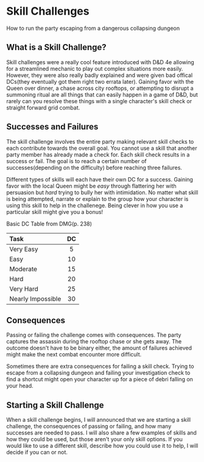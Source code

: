 Skill Challenges
======
How to run the party escaping from a dangerous collapsing dungeon

## What is a Skill Challenge?
Skill challenges were a really cool feature introduced with D&D 4e allowing for a streamlined mechanic to play out complex situations more easily. However, they were also really badly explained and were given bad offical DCs(they eventually got them right two errata later). Gaining favor with the Queen over dinner, a chase across city rooftops, or attempting to disrupt a summoning ritual are all things that can easily happen in a game of D&D, but rarely can you resolve these things with a single character's skill check or straight forward grid combat. 

## Successes and Failures
The skill challenge involves the entire party making relevant skill checks to each contribute towards the overall goal. You cannot use a skill that another party member has already made a check for. Each skill check results in a success or fail. The goal is to reach a certain number of successes(depending on the difficulty) before reaching three failures.

Different types of skills will each have their own DC for a success. Gaining favor with the local Queen might be *easy* through flattering her with persuasion but *hard* trying to bully her with intimidation. No matter what skill is being attempted, narrate or explain to the group how your character is using this skill to help in the challenege. Being clever in how you use a particular skill might give you a bonus!

Basic DC Table from DMG(p. 238)

| Task | DC |
|:-----|:--:|
| Very Easy | 5 |
| Easy | 10 |
| Moderate | 15 |
| Hard | 20 |
| Very Hard | 25 |
| Nearly Impossible | 30 |

## Consequences
Passing or failing the challenge comes with consequences. The party captures the assassin during the rooftop chase or she gets away. The outcome doesn't have to be binary either, the amount of failures achieved might make the next combat encounter more difficult.

Sometimes there are extra consequences for failing a skill check. Trying to escape from a collapsing dungeon and failing your investigation check to find a shortcut might open your character up for a piece of debri falling on your head.

## Starting a Skill Challenge
When a skill challenge begins, I will announced that we are starting a skill challenge, the consequences of passing or failing, and how many successes are needed to pass. I will also share a few examples of skills and how they could be used, but those aren't your only skill options. If you would like to use a different skill, describe how you could use it to help, I will decide if you can or not.
